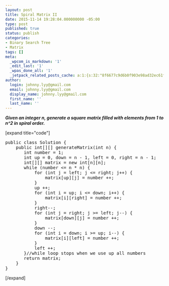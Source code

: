 ```yaml
---
layout: post
title: Spiral Matrix II
date: 2015-11-14 19:28:04.000000000 -05:00
type: post
published: true
status: publish
categories:
- Binary Search Tree
- Matrix
tags: []
meta:
  _wpcom_is_markdown: '1'
  _edit_last: '1'
  _wpas_done_all: '1'
  _jetpack_related_posts_cache: a:1:{s:32:"8f6677c9d6b0f903e98ad32ec61f8deb";a:2:{s:7:"expires";i:1466844873;s:7:"payload";a:3:{i:0;a:1:{s:2:"id";i:1495;}i:1;a:1:{s:2:"id";i:165;}i:2;a:1:{s:2:"id";i:585;}}}}
author:
  login: johnny.lyy@gmail.com
  email: johnny.lyy@gmail.com
  display_name: johnny.lyy@gmail.com
  first_name: ''
  last_name: ''
---
```

<p><strong><em>Given an integer n, generate a square matrix filled with elements from 1 to n^2 in spiral order.</em></strong></p>
<p>[expand title="code"]</p>
<pre>
public class Solution {
    public int[][] generateMatrix(int n) {
       int number = 1;
       int up = 0, down = n - 1, left = 0, right = n - 1;
       int[][] matrix = new int[n][n];
       while (number <= n * n) {
           for (int j = left; j <= right; j++) {
               matrix[up][j] = number ++;
           }
           up ++;
           for (int i = up; i <= down; i++) {
               matrix[i][right] = number ++;
           }
           right--;
           for (int j = right; j >= left; j--) {
               matrix[down][j] = number ++;
           }
           down --;
           for (int i = down; i >= up; i--) {
               matrix[i][left] = number ++;
           }
           left ++;
       }//while loop stops when we use up all numbers
       return matrix;
    }
}
</pre>
<p>[/expand]</p>
